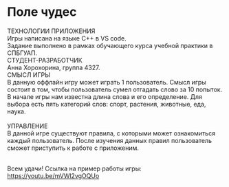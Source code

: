 # Поле чудес
ТЕХНОЛОГИИ ПРИЛОЖЕНИЯ<br>
Игры написана на языке С++ в VS code.<br>
Задание выполнено в рамках обучающего курса учебной практики в СПБГУАП.<br>
СТУДЕНТ-РАЗРАБОТЧИК<br>
Анна Хорохорина, группа 4327.<br>
СМЫСЛ ИГРЫ<br>
В данную оффлайн игру может играть 1 пользователь. Смысл игры состоит в том, чтобы пользователь сумел отгадать слово за 10 попыток. В начале игры нам известна длина слова и его определение. Для выбора есть пять категорий слов: спорт, растения, животные, еда, наука.<br>  
УПРАВЛЕНИЕ<br>
В данной игре существуют правила, с которыми может ознакомиться каждый пользователь.
После изучения данных правил пользователь сможет приступить к работе с приложеним.<br>
<br>

Всем удачи!
Ссылка на пример работы игры: https://youtu.be/mVWl2vgOQUo
